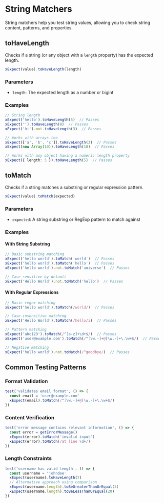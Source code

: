 # String Matchers
String matchers help you test string values, allowing you to check string content, patterns, and properties.

## toHaveLength
Checks if a string (or any object with a `length` property) has the expected length.

```ts
xExpect(value).toHaveLength(length)
```

### Parameters
- `length`: The expected length as a number or bigint

### Examples
```ts
// String length
xExpect('hello').toHaveLength(5)  // Passes
xExpect('').toHaveLength(0)  // Passes
xExpect('hi').not.toHaveLength(3)  // Passes

// Works with arrays too
xExpect(['a', 'b', 'c']).toHaveLength(3)  // Passes
xExpect(new Array(10)).toHaveLength(10)  // Passes

// Works with any object having a numeric length property
xExpect({ length: 5 }).toHaveLength(5)  // Passes
```

## toMatch
Checks if a string matches a substring or regular expression pattern.

```ts
xExpect(value).toMatch(expected)
```

### Parameters
- `expected`: A string substring or RegExp pattern to match against

### Examples

#### With String Substring
```ts
// Basic substring matching
xExpect('hello world').toMatch('world')  // Passes
xExpect('hello world').toMatch('hello')  // Passes
xExpect('hello world').not.toMatch('universe')  // Passes

// Case-sensitive by default
xExpect('Hello World').not.toMatch('hello')  // Passes
```

#### With Regular Expressions
```ts
// Basic regex matching
xExpect('hello world').toMatch(/world/)  // Passes

// Case-insensitive matching
xExpect('Hello World').toMatch(/hello/i)  // Passes

// Pattern matching
xExpect('abc123').toMatch(/^[a-z]+\d+$/)  // Passes
xExpect('user@example.com').toMatch(/^[\w.-]+@[\w.-]+\.\w+$/)  // Passes

// Negative matching
xExpect('hello world').not.toMatch(/^goodbye/)  // Passes
```

## Common Testing Patterns
### Format Validation

```ts
test('validates email format', () => {
  const email = 'user@example.com'
  xExpect(email).toMatch(/^[\w.-]+@[\w.-]+\.\w+$/)
})
```

### Content Verification
```ts
test('error message contains relevant information', () => {
  const error = getErrorMessage()
  xExpect(error).toMatch('invalid input')
  xExpect(error).toMatch(/at line \d+/)
})
```

### Length Constraints
```ts
test('username has valid length', () => {
  const username = 'johndoe'
  xExpect(username).toHaveLength(7)
  // Alternative approach using comparison
  xExpect(username.length).toBeGreaterThanOrEqual(3)
  xExpect(username.length).toBeLessThanOrEqual(20)
})
```
